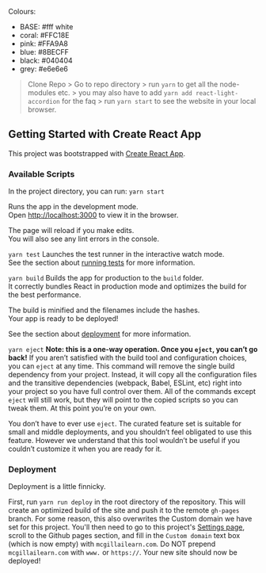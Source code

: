 Colours:

- BASE: #fff white
- coral: #FFC18E
- pink: #FFA9A8
- blue: #8BECFF
- black: #040404
- grey: #e6e6e6

> Clone Repo > Go to repo directory > run `yarn` to get all the node-modules etc. > you may also have to add `yarn add react-light-accordion` for the faq >
> run `yarn start` to see the website in your local browser.

## Getting Started with Create React App

This project was bootstrapped with [Create React App](https://github.com/facebook/create-react-app).

### Available Scripts

In the project directory, you can run: `yarn start`

Runs the app in the development mode.\
Open [http://localhost:3000](http://localhost:3000) to view it in the browser.

The page will reload if you make edits.\
You will also see any lint errors in the console.

`yarn test`
Launches the test runner in the interactive watch mode.\
See the section about [running tests](https://facebook.github.io/create-react-app/docs/running-tests) for more information.

`yarn build`
Builds the app for production to the `build` folder.\
It correctly bundles React in production mode and optimizes the build for the best performance.

The build is minified and the filenames include the hashes.\
Your app is ready to be deployed!

See the section about [deployment](https://facebook.github.io/create-react-app/docs/deployment) for more information.

`yarn eject`
**Note: this is a one-way operation. Once you `eject`, you can’t go back!**
If you aren’t satisfied with the build tool and configuration choices, you can `eject` at any time. This command will remove the single build dependency from your project.
Instead, it will copy all the configuration files and the transitive dependencies (webpack, Babel, ESLint, etc) right into your project so you have full control over them. All of the commands except `eject` will still work, but they will point to the copied scripts so you can tweak them. At this point you’re on your own.

You don’t have to ever use `eject`. The curated feature set is suitable for small and middle deployments, and you shouldn’t feel obligated to use this feature. However we understand that this tool wouldn’t be useful if you couldn’t customize it when you are ready for it.

### Deployment

Deployment is a little finnicky.

First, run `yarn run deploy` in the root directory of the repository. This will create an optimized build of the site and push it to the remote `gh-pages` branch. For some reason, this also overwrites the Custom domain we have set for this project. You'll then need to go to this project's [Settings page](https://github.com/McGillAISociety/mais21-ConferenceSite/settings), scroll to the Github pages section, and fill in the `Custom domain` text box (which is now empty) with `mcgillailearn.com`. Do NOT prepend `mcgillailearn.com` with `www.` or `https://`. Your new site should now be deployed!
